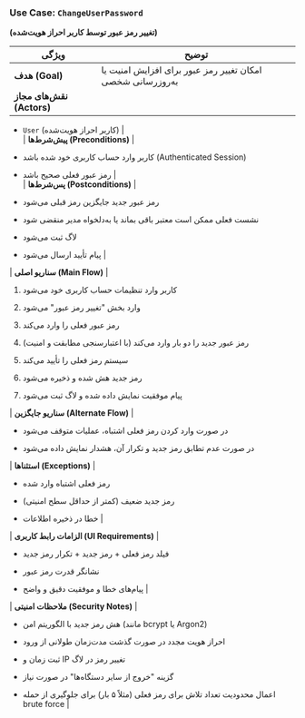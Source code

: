
### Use Case: `ChangeUserPassword`

**(تغییر رمز عبور توسط کاربر احراز هویت‌شده)**

|ویژگی|توضیح|
|---|---|
|**هدف (Goal)**|امکان تغییر رمز عبور برای افزایش امنیت یا به‌روزرسانی شخصی|
|**نقش‌های مجاز (Actors)**||

- `User` (کاربر احراز هویت‌شده) |  
    | **پیش‌شرط‌ها (Preconditions)** |
    
- کاربر وارد حساب کاربری خود شده باشد (Authenticated Session)
    
- رمز عبور فعلی صحیح باشد |  
    | **پس‌شرط‌ها (Postconditions)** |
    
- رمز عبور جدید جایگزین رمز قبلی می‌شود
    
- نشست فعلی ممکن است معتبر باقی بماند یا به‌دلخواه مدیر منقضی شود
    
- لاگ ثبت می‌شود
    
- پیام تأیید ارسال می‌شود |
    

| **سناریو اصلی (Main Flow)** |

1. کاربر وارد تنظیمات حساب کاربری خود می‌شود
    
2. وارد بخش "تغییر رمز عبور" می‌شود
    
3. رمز عبور فعلی را وارد می‌کند
    
4. رمز عبور جدید را دو بار وارد می‌کند (با اعتبارسنجی مطابقت و امنیت)
    
5. سیستم رمز فعلی را تأیید می‌کند
    
6. رمز جدید هش شده و ذخیره می‌شود
    
7. پیام موفقیت نمایش داده شده و لاگ ثبت می‌شود
    

| **سناریو جایگزین (Alternate Flow)** |

- در صورت وارد کردن رمز فعلی اشتباه، عملیات متوقف می‌شود
    
- در صورت عدم تطابق رمز جدید و تکرار آن، هشدار نمایش داده می‌شود
    

| **استثناها (Exceptions)** |

- رمز فعلی اشتباه وارد شده
    
- رمز جدید ضعیف (کمتر از حداقل سطح امنیتی)
    
- خطا در ذخیره اطلاعات |
    

| **الزامات رابط کاربری (UI Requirements)** |

- فیلد رمز فعلی + رمز جدید + تکرار رمز جدید
    
- نشانگر قدرت رمز عبور
    
- پیام‌های خطا و موفقیت دقیق و واضح |
    

| **ملاحظات امنیتی (Security Notes)** |

- هش رمز جدید با الگوریتم امن (مانند bcrypt یا Argon2)
    
- احراز هویت مجدد در صورت گذشت مدت‌زمان طولانی از ورود
    
- ثبت زمان و IP تغییر رمز در لاگ
    
- گزینه "خروج از سایر دستگاه‌ها" در صورت نیاز
    
- اعمال محدودیت تعداد تلاش برای رمز فعلی (مثلاً ۵ بار) برای جلوگیری از حمله brute force |